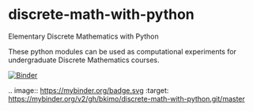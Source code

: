 # discrete-math-with-python
Elementary Discrete Mathematics with Python 

These python modules can be used as computational experiments for undergraduate Discrete Mathematics courses.

[![Binder](https://mybinder.org/badge.svg)](https://mybinder.org/v2/gh/bkimo/discrete-math-with-python.git/master)

.. image:: https://mybinder.org/badge.svg :target: https://mybinder.org/v2/gh/bkimo/discrete-math-with-python.git/master
